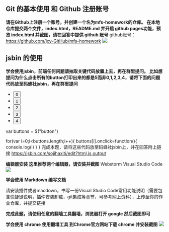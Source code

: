 ## Git 的基本使用 和 Github 注册账号
**请在Github上注册一个账号，并创建一个名为mfs-homework的仓库。
在本地仓库提交两个文件，index.html，README.md
并开启 github pages功能，预览 index.html 并截图，请在回答中提供 github 账号**
github账号：https://github.com/jxy-GitHub/mfs-homework
![](https://work.mafengshe.com/static/upload/article/pic1609857537485.jpg)
## jsbin 的使用

**学会使用jsbin，前端任何问题请抽取关键代码放置上去，再在群里提问。
比如想提问为什么点击所有的button打印出来的都是5而非0,1,2,3,4，请将下面的问题代码放至码蜂社jsbin，再在群里提问**

<!DOCTYPE html>
<html>
<head>
  <meta charset="utf-8">
  <meta name="viewport" content="width=device-width">

  <title>JS Bin</title>
  <script src="https://code.jquery.com/jquery-3.1.0.js"></script>
</head>
<body>
<ul>
  <li><button>0</button></li>
  <li><button>1</button></li>
  <li><button>2</button></li>
  <li><button>3</button></li>
  <li><button>4</button></li>
</ul>
</body>
</html>
var buttons = $("button")

for(var i=0;i<buttons.length;i++){
  buttons[i].onclick=function(){
    console.log(i)
  }
}
完成本题，请将这些代码放至码蜂社jsbin上，并在回答附上链接
https://jsbin.com/sojihaxiti/edit?html,js,output

**编辑器安装
这里推荐两个编辑器，请安装并截图**
Webstorm
Visual Studio Code
![](https://work.mafengshe.com/static/upload/article/pic1609860849752.jpg)

**学会使用 Markdown 编写文档**

请安装插件或者macdown，书写一份Visual Studio Code常用功能说明（需要包含快捷键说明，插件安装卸载，git集成等章节，可参考网上资料），上传至你的作业仓库，并提交链接

**完成此题，请使用任意的翻墙工具翻墙，浏览器打开 google 然后截图即可**

**学会使用 chrome
使用翻墙工具 到Chrome官方网站下载 chrome 并安装截图**
![](https://work.mafengshe.com/static/upload/article/pic1609861221731.jpg)